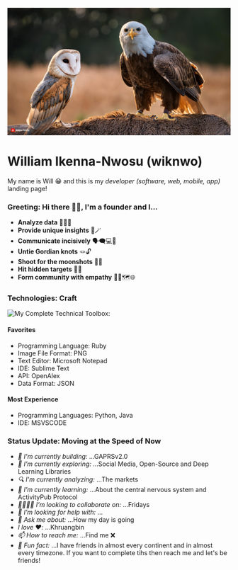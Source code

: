 ![Will's GitHub Banner](zephyrandcuba.jpg)

# William Ikenna-Nwosu (wiknwo)

My name is Will 😁 and this is my *developer (software, web, mobile, app)* landing page!

### Greeting: Hi there 👋🏽, I'm a founder and I...

- **Analyze data** 🧑🏽‍💻
- **Provide unique insights** 🔮🪄
- **Communicate incisively** 🗣️🗨️💻🎯
- **Untie Gordian knots** 🪢🔓
- **Shoot for the moonshots** 🔫🌚
- **Hit hidden targets** 👻🐘
- **Form community with empathy** 🤲🏽🗺️🌐

### Technologies: Craft

![**My Complete Technical Toolbox:**](https://www.pinterest.com/wiknwo/my-tech-toolbox/)

#### Favorites
- Programming Language: Ruby
- Image File Format: PNG
- Text Editor: Microsoft Notepad
- IDE: Sublime Text
- API: OpenAlex
- Data Format: JSON

#### Most Experience

- Programming Languages: Python, Java
- IDE: MSVSCODE 

### Status Update: Moving at the Speed of Now

- *🔨 I'm currently building:* ...GAPRSv2.0
- *🔭 I’m currently exploring:* ...Social Media, Open-Source and Deep Learning Libraries
- *🔍 I'm currently analyzing:* ...The markets
- *🌱 I’m currently learning:* ...About the central nervous system and ActivityPub Protocol
- *🫱🏽‍🫲🏽 I’m looking to collaborate on:* ...Fridays
- *🤔 I’m looking for help with:* ...
- *💬 Ask me about:* ...How my day is going
- *I love ❤️:* ...Khruangbin
- *📫 How to reach me:* ...Find me ❌
- *🤗 Fun fact:* ...I have friends in almost every continent and in almost every timezone. If you want to complete tihs then reach me and let's be friends!
